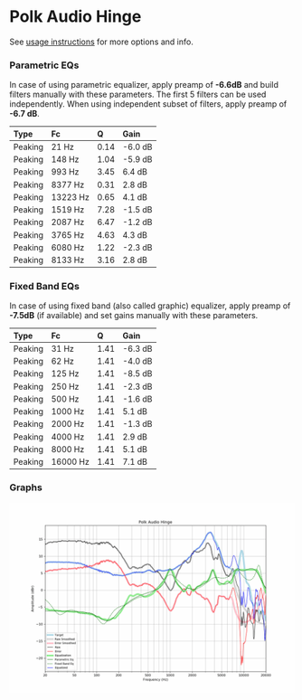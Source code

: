 # Polk Audio Hinge
See [usage instructions](https://github.com/jaakkopasanen/AutoEq#usage) for more options and info.

### Parametric EQs
In case of using parametric equalizer, apply preamp of **-6.6dB** and build filters manually
with these parameters. The first 5 filters can be used independently.
When using independent subset of filters, apply preamp of **-6.7 dB**.

| Type    | Fc       |    Q | Gain    |
|:--------|:---------|:-----|:--------|
| Peaking | 21 Hz    | 0.14 | -6.0 dB |
| Peaking | 148 Hz   | 1.04 | -5.9 dB |
| Peaking | 993 Hz   | 3.45 | 6.4 dB  |
| Peaking | 8377 Hz  | 0.31 | 2.8 dB  |
| Peaking | 13223 Hz | 0.65 | 4.1 dB  |
| Peaking | 1519 Hz  | 7.28 | -1.5 dB |
| Peaking | 2087 Hz  | 6.47 | -1.2 dB |
| Peaking | 3765 Hz  | 4.63 | 4.3 dB  |
| Peaking | 6080 Hz  | 1.22 | -2.3 dB |
| Peaking | 8133 Hz  | 3.16 | 2.8 dB  |

### Fixed Band EQs
In case of using fixed band (also called graphic) equalizer, apply preamp of **-7.5dB**
(if available) and set gains manually with these parameters.

| Type    | Fc       |    Q | Gain    |
|:--------|:---------|:-----|:--------|
| Peaking | 31 Hz    | 1.41 | -6.3 dB |
| Peaking | 62 Hz    | 1.41 | -4.0 dB |
| Peaking | 125 Hz   | 1.41 | -8.5 dB |
| Peaking | 250 Hz   | 1.41 | -2.3 dB |
| Peaking | 500 Hz   | 1.41 | -1.6 dB |
| Peaking | 1000 Hz  | 1.41 | 5.1 dB  |
| Peaking | 2000 Hz  | 1.41 | -1.3 dB |
| Peaking | 4000 Hz  | 1.41 | 2.9 dB  |
| Peaking | 8000 Hz  | 1.41 | 5.1 dB  |
| Peaking | 16000 Hz | 1.41 | 7.1 dB  |

### Graphs
![](./Polk%20Audio%20Hinge.png)